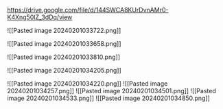 https://drive.google.com/file/d/144SWCA8KUrDvnAMr0-K4Xng50lZ_3dDq/view

![[Pasted image 20240201033722.png]]

![[Pasted image 20240201033658.png]]

![[Pasted image 20240201033810.png]]

![[Pasted image 20240201034205.png]]

![[Pasted image 20240201034220.png]]
![[Pasted image 20240201034257.png]]
![[Pasted image 20240201034501.png]]
![[Pasted image 20240201034533.png]]
![[Pasted image 20240201034850.png]]
